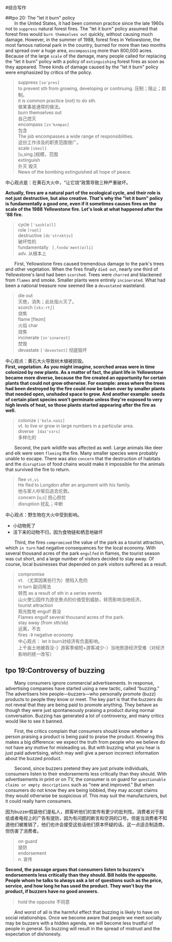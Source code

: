 #综合写作

##tpo 20: The "let it burn" policy  
&emsp;&emsp;In the United States, it had been common practice since the late 1960s not to `suppress` natural forest fires. The "let it burn" policy assumed that forest fires would `burn themselves out` quickly, without causing much damage. However, in the summer of 1988, forest fires in Yellowstone, the most famous national park in the country, burned for more than two months and spread over a huge area, `encompassing` more than 800,000 acres. Because of the large `scale` of the damage, many people called for replacing the "let it burn" policy with a policy of `extinguishing` forest fires as soon as they appeared. Three kinds of damage caused by the "let it burn" policy were emphasized by critics of the policy.  
> suppress `[sə'pres]`  
> to prevent sth from growing, developing or continuing. 压制；阻止；抑制。  
> it is common practice (not) to do sth.  
> 做某事是通常的做法。  
> burn themselves out  
> 自己熄灭  
> encompass `[ɪn'kʌmpəs]`  
> 包含  
> The job encompasses a wide range of responsibilities.  
> 这份工作涉及的职责范围很广。  
> scale `[skeɪl]`  
> [u,sing.]规模，范围  
> extinguish  
> 扑灭
> 毁灭  
> News of the bombing extinguished all hope of peace.  

中心观点是：在黄石大火中，“让它烧”政策导致三种严重破坏。

**Actually, fires are a natural part of the ecological cycle, and their role is not just destructive, but also creative. That's why the "let it burn" policy is fundamentally a good one, even if it sometimes causes fires on the scale of the 1988 Yellowstone fire. Let's look at what happened after the '88 fire.**  
> cycle `['saɪk(ə)l]`  
> role `[roʊl]`  
> destructive `[dɪˈstrʌktɪv]`  
> 破坏性的  
> fundamentally ` [ˌfʌndəˈment(ə)li]`  
> adv. 从根本上  


&emsp;&emsp;First, Yellowstone fires caused tremendous damage to the park's trees and other vegetation. When the fires finally `died out`, nearly one third of Yellowstone's land had been `scorched`. Trees were `charred` and blackened from `flames` and smoke. Smaller plants were entirely `incinerated`. What had been a national treasure now seemed like a `devastated` wasteland.  
> die out  
> 灭绝，消失；此处指火灭了。  
> scorch `[skɔːrtʃ]`  
> 烧焦  
> flame [fleɪm]  
> 火焰
> char  
> 烧焦  
> incinerate `[ɪnˈsɪnəreɪt]`  
> 焚毁  
> devastate  `[ˈdevəsteɪt]`
> 彻底毁坏  

中心观点：黄石大火导致树木植被损毁。  
**First, vegetation. As you might imagine, scorched areas were in time colonized by new plants. As a matter of fact, the plant life in Yellowstone became more diverse, because the fire created an opportunity for certain plants that could not grow otherwise. For example: areas where the trees had been destroyed by the fire could now be taken over by smaller plants that needed open, unshaded space to grow. And another example: seeds of certain plant species won't germinate unless they're exposed to very high levels of heat, so those plants started appearing after the fire as well.**  
> colonize `['kɑlə.naɪz]`  
> vt. to live or grow in large numbers in a particular area.  
> diverse ` [daɪ'vɜrs]`  
> 多样化的

&emsp;&emsp;Second, the park wildlife was affected as well. Large animals like deer and elk were seen `fleeing` the fire. Many smaller species were probably unable to escape. There was also `concern` that the destruction of habitats and the `disruption` of food chains would make it impossible for the animals that survived the fire to return.  
> flee `vt,vi`  
> He fled to Longdon after an argument with his family.  
> 他与家人吵架后逃去伦敦。  
> concern [u,c]
> 担心担忧  
> disruption 
> 扰乱；中断

中心观点：野生物在大火中受到影响。  
- 小动物死了  
- 活下来的动物不归，因为食物链和栖息地破坏

&emsp;&emsp;Third, the fires `compromised` the value of the park as a tourist attraction, which `in turn` had negative consequences for the local economy. With several thousand acres of the park `engulfed` in flames, the tourist season was cut short, and a large number of visitors decided to stay away. Of course, local businesses that depended on park visitors suffered as a result.  
> compromise  
> vt. （尤其因某些行为）使陷入危险  
> in turn 副词用法  
> 转而 as a result of sth in a series events  
> 山火使公园作为游览景点的价值受到威胁，转而影响当地经济。  
> tourist attraction  
> 观光胜地
> engulf 吞没  
> Flames engulf several thousand acres of the park.  
> stay away (from sth/sb)  
> 远离，不去  
> fires -》 negative economy  
 中心观点： let it burn对经济有负面影响。  
 上千亩土地被吞没-》游客季缩短+游客减少-〉当地旅游经济受难（对经济影响的统一改写）  

## tpo 19:Controversy of buzzing  
&emsp;&emsp;Many consumers ignore commercial advertisements. In response, advertising companies have started using a new tactic, called “buzzing.” The advertisers hire people—buzzers—who personally promote (buzz) products to people they know or meet. The key part is that the buzzers do not reveal that they are being paid to promote anything. They behave as though they were just spontaneously praising a product during normal conversation. Buzzing has generated a lot of controversy, and many critics would like to see it banned.  

&emsp;&emsp;First, the critics complain that consumers should know whether a person praising a product is being paid to praise the product. Knowing this makes a big difference: we expect the truth from people who we believe do not have any motive for misleading us. But with buzzing what you hear is just paid advertising, which may well give a person incorrect information about the buzzed product.  

&emsp;&emsp;Second, since buzzers pretend they are just private individuals, consumers listen to their endorsements less critically than they should. With advertisements in print or on TV, the consumer is on guard for `questionable claims or empty descriptions` such as “new and improved.” But when consumers do not know they are being lobbied, they may accept claims they would otherwise be suspicious of. This may suit the manufacturers, but it could really harm consumers.  

因为buzzer假装他们是私人，顾客听他们的宣传有更少的批判性。消费者对于报纸或者电视上的广告有提防，因为有问题的断言和空洞的口号。但是当消费者不知道他们被推销了，他们也许会接受这些话他们原本怀疑的话。这一点适合制造商，但伤害了消费者。  
> on guard  
> 提防  
> endorsement  
> n. 宣传

**Second, the passage argues that consumers listen to buzzers's endorsements less critically than they should. Bill holds the opposite. People whom he talks to always ask a lot of questions such as the price, service, and how long he has used the product. They won't buy the product, if buzzers have no good answers.**  
> hold the opposite  不同意

&emsp;&emsp;And worst of all is the harmful effect that buzzing is likely to have on social relationships. Once we become aware that people we meet socially may be buzzers with a hidden agenda, we will become less trustful of people in general. So buzzing will result in the spread of mistrust and the expectation of dishonesty.